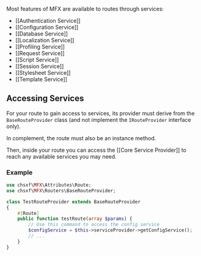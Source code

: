 Most features of MFX are available to routes through services:

- [[Authentication Service]]
- [[Configuration Service]]
- [[Database Service]]
- [[Localization Service]]
- [[Profiling Service]]
- [[Request Service]]
- [[Script Service]]
- [[Session Service]]
- [[Stylesheet Service]]
- [[Template Service]]

## Accessing Services

For your route to gain access to services, its provider must derive from the `BaseRouteProvider` class (and not implement the `IRouteProvider` interface only).

In complement, the route must also be an instance method.

Then, inside your route you can access the [[Core Service Provider]] to reach any available services you may need.

### Example

```php
use chsxf\MFX\Attributes\Route;
use chsxf\MFX\Routers\BaseRouteProvider;

class TestRouteProvider extends BaseRouteProvider
{
    #[Route]
    public function testRoute(array $params) {
        // Use this command to access the config service
        $configService = $this->serviceProvider->getConfigService();
        // ...
    }
}
```
